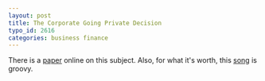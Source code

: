 ```yaml
---
layout: post
title: The Corporate Going Private Decision
typo_id: 2616
categories: business finance
---
```

There is a [paper](http://ssrn.com/abstract=2100585) online on this subject. Also, for what it's worth, this [song](http://www.youtube.com/watch?v=VYZpgaAeoQg) is groovy.
